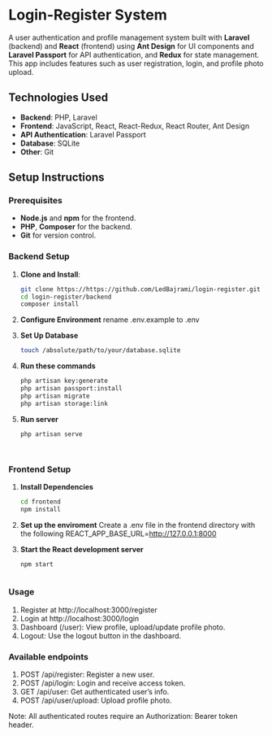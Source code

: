 # Login-Register System

A user authentication and profile management system built with **Laravel** (backend) and **React** (frontend) using **Ant Design** for UI components and **Laravel Passport** for API authentication, and **Redux** for state management. This app includes features such as user registration, login, and profile photo upload.


## Technologies Used

- **Backend**: PHP, Laravel
- **Frontend**: JavaScript, React, React-Redux, React Router, Ant Design
- **API Authentication**: Laravel Passport
- **Database**: SQLite
- **Other**: Git



## Setup Instructions

### Prerequisites

- **Node.js** and **npm** for the frontend.
- **PHP**, **Composer** for the backend.
- **Git** for version control.


### Backend Setup

1. **Clone and Install**:
   ```bash
   git clone https://https://github.com/LedBajrami/login-register.git
   cd login-register/backend
   composer install


2. **Configure Environment**
    rename .env.example to .env

3. **Set Up Database**
    ```bash
    touch /absolute/path/to/your/database.sqlite


4. **Run these commands**
    ```bash
    php artisan key:generate
    php artisan passport:install
    php artisan migrate
    php artisan storage:link

5. **Run server**
    ```bash
    php artisan serve    




### **Frontend Setup**

1. **Install Dependencies**
    ```bash
    cd frontend
    npm install

2. **Set up the enviroment**
    Create a .env file in the frontend directory with the following
    REACT_APP_BASE_URL=http://127.0.0.1:8000

3. **Start the React development server**
    ```bash
    npm start



### **Usage**

1. Register at http://localhost:3000/register
2. Login at http://localhost:3000/login
3. Dashboard (/user): View profile, upload/update profile photo.
4. Logout: Use the logout button in the dashboard.    



### **Available endpoints** 

1. POST /api/register: Register a new user.
2. POST /api/login: Login and receive access token.
3. GET /api/user: Get authenticated user’s info.
4. POST /api/user/upload: Upload profile photo.

Note: All authenticated routes require an Authorization: Bearer token header.